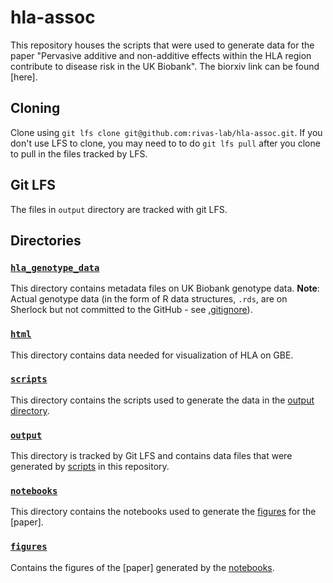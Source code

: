 # hla-assoc

This repository houses the scripts that were used to generate data for the paper 
"Pervasive additive and non-additive effects within the HLA region contribute to 
disease risk in the UK Biobank". The biorxiv link can be found [here].

## Cloning

Clone using `git lfs clone git@github.com:rivas-lab/hla-assoc.git`.
If you don't use LFS to clone, you may need to to do `git lfs pull` after you
clone to pull in the files tracked by LFS.

## Git LFS

The files in `output` directory are tracked with git LFS.

## Directories

### [`hla_genotype_data`](https://github.com/rivas-lab/hla-assoc/tree/master/hla_genotype_data)

This directory contains metadata files on UK Biobank genotype data. **Note**: Actual
genotype data (in the form of R data structures, `.rds`, are on Sherlock but not 
committed to the GitHub - see [.gitignore](https://github.com/rivas-lab/hla-assoc/blob/master/.gitignore)).

### [`html`](https://github.com/rivas-lab/hla-assoc/tree/master/html/HLA_alleles)

This directory contains data needed for visualization of HLA on GBE.

### [`scripts`](https://github.com/rivas-lab/hla-assoc/tree/master/scripts)

This directory contains the scripts used to generate the data in the [output directory](https://github.com/rivas-lab/hla-assoc/tree/master/output).

### [`output`](https://github.com/rivas-lab/hla-assoc/tree/master/output)

This directory is tracked by Git LFS and contains data files that were
generated by [scripts](https://github.com/rivas-lab/hla-assoc/tree/master/scripts) in this repository.

### [`notebooks`](https://github.com/rivas-lab/hla-assoc/tree/master/notebooks)

This directory contains the notebooks used to generate the [figures](https://github.com/rivas-lab/hla-assoc/tree/master/figures) for the [paper].

### [`figures`](https://github.com/rivas-lab/hla-assoc/tree/master/figures)

Contains the figures of the [paper] generated by the [notebooks](https://github.com/rivas-lab/hla-assoc/tree/master/notebooks).

